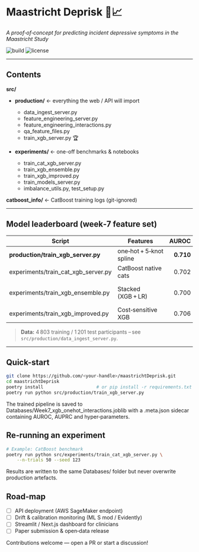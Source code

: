 # Maastricht Deprisk 🧠📈  
_A proof‑of‑concept for predicting incident depressive symptoms in the Maastricht Study_

![build](https://img.shields.io/badge/build-passing-brightgreen)
![license](https://img.shields.io/badge/license-MIT-blue)

---

## Contents

**src/**
- **production/** ← everything the web / API will import
  - data_ingest_server.py
  - feature_engineering_server.py
  - feature_engineering_interactions.py
  - qa_feature_files.py
  - train_xgb_server.py 🏆

- **experiments/** ← one-off benchmarks & notebooks
  - train_cat_xgb_server.py
  - train_xgb_ensemble.py
  - train_xgb_improved.py
  - train_models_server.py
  - imbalance_utils.py, test_setup.py

**catboost_info/** ← CatBoost training logs (git-ignored)

---

## Model leaderboard (week‑7 feature set)

| Script | Features | AUROC | AUPRC | Notes |
|--------|----------|------:|------:|-------|
| **production/train_xgb_server.py** | one‑hot + 5‑knot spline | **0.710** | **0.294** | Production v1.0 |
| experiments/train_cat_xgb_server.py | CatBoost native cats | 0.702 | 0.291 | –0.8 pp AUROC |
| experiments/train_xgb_ensemble.py | Stacked (XGB + LR) | 0.700 | 0.295 | +0.1 pp AUPRC, but more complex |
| experiments/train_xgb_improved.py | Cost‑sensitive XGB | 0.706 | 0.295 | Tied AUPRC |

> **Data:** 4 803 training / 1 201 test participants – see `src/production/data_ingest_server.py`.

---

## Quick-start

```bash
git clone https://github.com/<your-handle>/maastrichtDeprisk.git
cd maastrichtDeprisk
poetry install                    # or pip install -r requirements.txt
poetry run python src/production/train_xgb_server.py
```
The trained pipeline is saved to Databases/Week7_xgb_onehot_interactions.joblib with a .meta.json sidecar containing AUROC, AUPRC and hyper‑parameters.

## Re‑running an experiment

```bash
# Example: CatBoost benchmark
poetry run python src/experiments/train_cat_xgb_server.py \
    --n-trials 50 --seed 123
```
Results are written to the same Databases/ folder but never overwrite production artefacts.

## Road‑map

- [ ] API deployment (AWS SageMaker endpoint)
- [ ] Drift & calibration monitoring (ML S mod / Evidently)
- [ ] Streamlit / Next.js dashboard for clinicians
- [ ] Paper submission & open‑data release

Contributions welcome — open a PR or start a discussion!
